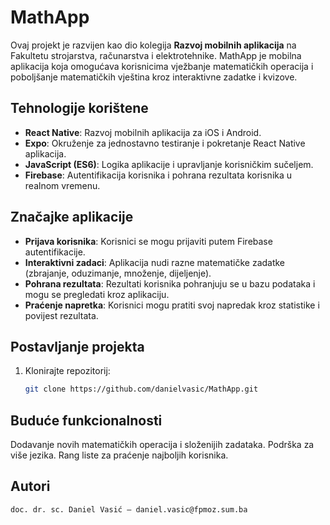 # MathApp

Ovaj projekt je razvijen kao dio kolegija **Razvoj mobilnih aplikacija** na Fakultetu strojarstva, računarstva i elektrotehnike. MathApp je mobilna aplikacija koja omogućava korisnicima vježbanje matematičkih operacija i poboljšanje matematičkih vještina kroz interaktivne zadatke i kvizove.

## Tehnologije korištene

- **React Native**: Razvoj mobilnih aplikacija za iOS i Android.
- **Expo**: Okruženje za jednostavno testiranje i pokretanje React Native aplikacija.
- **JavaScript (ES6)**: Logika aplikacije i upravljanje korisničkim sučeljem.
- **Firebase**: Autentifikacija korisnika i pohrana rezultata korisnika u realnom vremenu.

## Značajke aplikacije

- **Prijava korisnika**: Korisnici se mogu prijaviti putem Firebase autentifikacije.
- **Interaktivni zadaci**: Aplikacija nudi razne matematičke zadatke (zbrajanje, oduzimanje, množenje, dijeljenje).
- **Pohrana rezultata**: Rezultati korisnika pohranjuju se u bazu podataka i mogu se pregledati kroz aplikaciju.
- **Praćenje napretka**: Korisnici mogu pratiti svoj napredak kroz statistike i povijest rezultata.

## Postavljanje projekta

1. Klonirajte repozitorij:
   ```bash
   git clone https://github.com/danielvasic/MathApp.git
   ```
## Buduće funkcionalnosti

Dodavanje novih matematičkih operacija i složenijih zadataka.
Podrška za više jezika.
Rang liste za praćenje najboljih korisnika.

## Autori

    doc. dr. sc. Daniel Vasić – daniel.vasic@fpmoz.sum.ba

